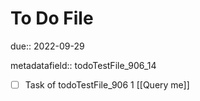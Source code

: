 # To Do File

due:: 2022-09-29

metadatafield:: todoTestFile_906_14

- [ ] Task of todoTestFile_906 1 [[Query me]]
